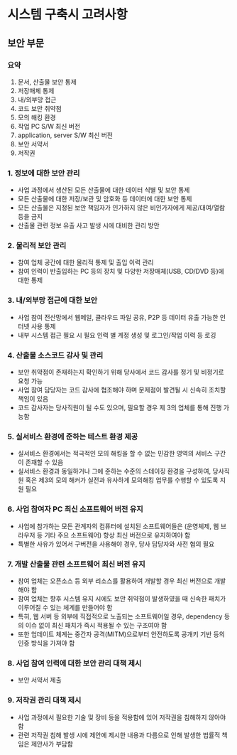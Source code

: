 # 시스템 구축시 고려사항

## 보안 부문

### 요약

1. 문서, 산출물 보안 통제
2. 저장매체 통제
3. 내/외부망 접근
4. 코드 보안 취약점
5. 모의 해킹 환경
6. 작업 PC S/W 최신 버전
7. application, server S/W 최신 버전
8. 보안 서약서
9. 저작권

### 1. 정보에 대한 보안 관리

- 사업 과정에서 생산된 모든 산출물에 대한 데이터 식별 및 보안 통제
- 모든 산출물에 대한 저장/보관 및 암호화 등 데이터에 대한 보안 통제
- 모든 산출물은 지정된 보안 책임자가 인가하지 않은 비인가자에게 제공/대여/열람 등을 금지
- 산출물 관련 정보 유출 사고 발생 시에 대비한 관리 방안

### 2. 물리적 보안 관리

- 참여 업체 공간에 대한 물리적 통제 및 출입 이력 관리
- 참여 인력이 반출입하는 PC 등의 장치 및 다양한 저장매체(USB, CD/DVD 등)에 대한 통제

### 3. 내/외부망 접근에 대한 보안

- 사업 참여 전산망에서 웹메일, 클라우드 파일 공유, P2P 등 데이터 유출 가능한 인터넷 사용 통제
- 내부 시스템 접근 필요 시 필요 인력 별 계정 생성 및 로그인/작업 이력 등 로깅

### 4. 산출물 소스코드 감사 및 관리

- 보안 취약점이 존재하는지 확인하기 위해 당사에서 코드 감사를 정기 및 비정기로 요청 가능
- 사업 참여 담당자는 코드 감사에 협조해야 하며 문제점이 발견될 시 신속히 조치할 책임이 있음
- 코드 감사자는 당사직원이 될 수도 있으며, 필요할 경우 제 3의 업체를 통해 진행 가능함

### 5. 실서비스 환경에 준하는 테스트 환경 제공

- 실서비스 환경에서는 적극적인 모의 해킹을 할 수 없는 민감한 영역의 서비스 구간이 존재할 수 있음
- 실서비스 환경과 동일하거나 그에 준하는 수준의 스테이징 환경을 구성하여, 당사직원 혹은 제3의 모의 해커가 실전과 유사하게 모의해킹 업무를 수행할 수 있도록 지원 필요

### 6. 사업 참여자 PC 최신 소프트웨어 버전 유지

- 사업에 참가하는 모든 관계자의 컴퓨터에 설치된 소프트웨어들은 (운영체제, 웹 브라우저 등 기타 주요 소프트웨어) 항상 최신 버전으로 유지하여야 함
- 특별한 사유가 있어서 구버전을 사용해야 경우, 당사 담당자와 사전 협의 필요

### 7. 개발 산출물 관련 소프트웨어 최신 버전 유지

- 참여 업체는 오픈소스 등 외부 리소스를 활용하여 개발할 경우 최신 버전으로 개발해야 함
- 참여 업체는 향후 시스템 유지 시에도 보안 취약점이 발생하였을 때 신속한 패치가 이루어질 수 있는 체계를 만들어야 함
- 특히, 웹 서버 등 외부에 직접적으로 노출되는 소프트웨어일 경우, dependency 등의 이슈 없이 최신 패치가 즉시 적용될 수 있는 구조여야 함
- 또한 업데이트 체계는 중간자 공격(MITM)으로부터 안전하도록 공개키 기반 등의 인증 방식을 가져야 함

### 8. 사업 참여 인력에 대한 보안 관리 대책 제시

- 보안 서약서 제출

### 9. 저작권 관리 대책 제시

- 사업 과정에서 필요한 기술 및 장비 등을 적용함에 있어 저작권을 침해하지 않아야 함
- 관련 저작권 침해 발생 시에 제안에 제시한 내용과 다름으로 인해 발생한 법률적 책임은 제안사가 부담함